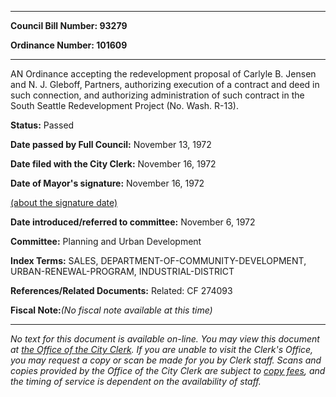 

********

**Council Bill Number: 93279**
   
**Ordinance Number: 101609**
********

 AN Ordinance accepting the redevelopment proposal of Carlyle B. Jensen and N. J. Gleboff, Partners, authorizing execution of a contract and deed in such connection, and authorizing administration of such contract in the South Seattle Redevelopment Project (No. Wash. R-13).

**Status:** Passed
   
**Date passed by Full Council:** November 13, 1972
   
**Date filed with the City Clerk:** November 16, 1972
   
**Date of Mayor's signature:** November 16, 1972
   
[(about the signature date)](/~public/approvaldate.htm)
   
   
   
**Date introduced/referred to committee:** November 6, 1972
   
**Committee:** Planning and Urban Development
   
   
**Index Terms:** SALES, DEPARTMENT-OF-COMMUNITY-DEVELOPMENT, URBAN-RENEWAL-PROGRAM, INDUSTRIAL-DISTRICT

**References/Related Documents:** Related: CF 274093

**Fiscal Note:**_(No fiscal note available at this time)_
********

_No text for this document is available on-line. You may view this document at [the Office of the City Clerk](http://www.seattle.gov/leg/clerk/contactUs.htm). If you are unable to visit the Clerk's Office, you may request a copy or scan be made for you by Clerk staff. Scans and copies provided by the Office of the City Clerk are subject to [copy fees](http://clerk.seattle.gov/~public/clerkfees.htm), and the timing of service is dependent on the availability of staff._

